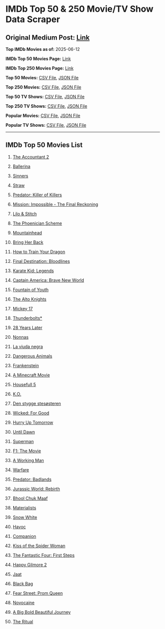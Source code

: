 # IMDb Top 50 & 250 Movie/TV Show Data Scraper

## Original Medium Post: [Link](https://medium.com/@nishantsahoo/which-movie-should-i-watch-5c83a3c0f5b1)

**Top IMDb Movies as of:** 2025-06-12

**IMDb Top 50 Movies Page:** [Link](https://www.imdb.com/search/title/?title_type=feature&release_date=2025-01-01,2025-12-31)

**IMDb Top 250 Movies Page:** [Link](https://www.imdb.com/chart/top/)

**Top 50 Movies:** [CSV File](/data/top50/movies.csv), [JSON File](/data/top50/movies.json)

**Top 250 Movies:** [CSV File](/data/top250/movies.csv), [JSON File](/data/top250/movies.json)

**Top 50 TV Shows:** [CSV File](/data/top50/shows.csv), [JSON File](/data/top50/shows.json)

**Top 250 TV Shows:** [CSV File](/data/top250/shows.csv), [JSON File](/data/top250/shows.json)

**Popular Movies:** [CSV File](/data/popular/movies.csv), [JSON File](/data/popular/movies.json)

**Popular TV Shows:** [CSV File](/data/popular/shows.csv), [JSON File](/data/popular/shows.json)

---

## IMDb Top 50 Movies List

1. [The Accountant 2](https://www.imdb.com/title/tt7068946/)

2. [Ballerina](https://www.imdb.com/title/tt7181546/)

3. [Sinners](https://www.imdb.com/title/tt31193180/)

4. [Straw](https://www.imdb.com/title/tt32550101/)

5. [Predator: Killer of Killers](https://www.imdb.com/title/tt36463894/)

6. [Mission: Impossible - The Final Reckoning](https://www.imdb.com/title/tt9603208/)

7. [Lilo & Stitch](https://www.imdb.com/title/tt11655566/)

8. [The Phoenician Scheme](https://www.imdb.com/title/tt30840798/)

9. [Mountainhead](https://www.imdb.com/title/tt35396529/)

10. [Bring Her Back](https://www.imdb.com/title/tt32246771/)

11. [How to Train Your Dragon](https://www.imdb.com/title/tt26743210/)

12. [Final Destination: Bloodlines](https://www.imdb.com/title/tt9619824/)

13. [Karate Kid: Legends](https://www.imdb.com/title/tt1674782/)

14. [Captain America: Brave New World](https://www.imdb.com/title/tt14513804/)

15. [Fountain of Youth](https://www.imdb.com/title/tt27075958/)

16. [The Alto Knights](https://www.imdb.com/title/tt21815562/)

17. [Mickey 17](https://www.imdb.com/title/tt12299608/)

18. [Thunderbolts\*](https://www.imdb.com/title/tt20969586/)

19. [28 Years Later](https://www.imdb.com/title/tt10548174/)

20. [Nonnas](https://www.imdb.com/title/tt28309594/)

21. [La viuda negra](https://www.imdb.com/title/tt33474172/)

22. [Dangerous Animals](https://www.imdb.com/title/tt32299316/)

23. [Frankenstein](https://www.imdb.com/title/tt1312221/)

24. [A Minecraft Movie](https://www.imdb.com/title/tt3566834/)

25. [Housefull 5](https://www.imdb.com/title/tt9104736/)

26. [K.O.](https://www.imdb.com/title/tt36240772/)

27. [Den stygge stesøsteren](https://www.imdb.com/title/tt29344903/)

28. [Wicked: For Good](https://www.imdb.com/title/tt19847976/)

29. [Hurry Up Tomorrow](https://www.imdb.com/title/tt26927452/)

30. [Until Dawn](https://www.imdb.com/title/tt30955489/)

31. [Superman](https://www.imdb.com/title/tt5950044/)

32. [F1: The Movie](https://www.imdb.com/title/tt16311594/)

33. [A Working Man](https://www.imdb.com/title/tt9150192/)

34. [Warfare](https://www.imdb.com/title/tt31434639/)

35. [Predator: Badlands](https://www.imdb.com/title/tt31227572/)

36. [Jurassic World: Rebirth](https://www.imdb.com/title/tt31036941/)

37. [Bhool Chuk Maaf](https://www.imdb.com/title/tt32058735/)

38. [Materialists](https://www.imdb.com/title/tt30253473/)

39. [Snow White](https://www.imdb.com/title/tt6208148/)

40. [Havoc](https://www.imdb.com/title/tt14123284/)

41. [Companion](https://www.imdb.com/title/tt26584495/)

42. [Kiss of the Spider Woman](https://www.imdb.com/title/tt30400277/)

43. [The Fantastic Four: First Steps](https://www.imdb.com/title/tt10676052/)

44. [Happy Gilmore 2](https://www.imdb.com/title/tt31868189/)

45. [Jaat](https://www.imdb.com/title/tt32223398/)

46. [Black Bag](https://www.imdb.com/title/tt30988739/)

47. [Fear Street: Prom Queen](https://www.imdb.com/title/tt31433402/)

48. [Novocaine](https://www.imdb.com/title/tt29603959/)

49. [A Big Bold Beautiful Journey](https://www.imdb.com/title/tt13650700/)

50. [The Ritual](https://www.imdb.com/title/tt32194932/)
